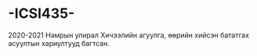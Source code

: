 # -ICSI435-
2020-2021 Намрын улирал
Хичээлийн агуулга, өөрийн хийсэн бататгах асуултын хариултууд багтсан.
